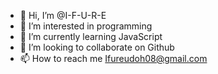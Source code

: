- 👋 Hi, I’m @I-F-U-R-E
- 👀 I’m interested in programming 
- 🌱 I’m currently learning JavaScript 
- 💞️ I’m looking to collaborate on Github
- 📫 How to reach me Ifureudoh08@gmail.com

<!---
I-F-U-R-E/I-F-U-R-E is a ✨ special ✨ repository because its `README.md` (this file) appears on your GitHub profile.
You can click the Preview link to take a look at your changes.
--->
